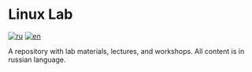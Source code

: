 # Linux Lab

[![ru](https://img.shields.io/badge/lang-ru-red.svg)](https://github.com/Daniil159x/linux-lab/blob/main/README.md)
[![en](https://img.shields.io/badge/lang-en-green.svg)](https://github.com/Daniil159x/linux-lab/blob/main/README.en.md)

A repository with lab materials, lectures, and workshops.
All content is in russian language.
